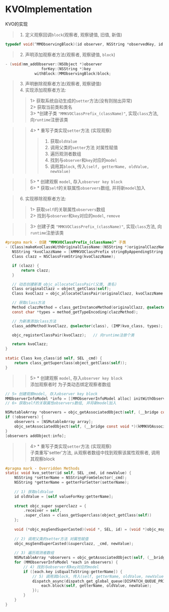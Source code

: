 # KVOImplementation
KVO的实现

>1. 定义观察回调`block`(观察者, 观察键值, 旧值, 新值)<br>
```Objective-C
typedef void(^MMObservingBlock)(id observer, NSString *observedKey, id oldValue, id newValue);
```
>2. 声明添加观察者方法(观察者, 观察键值, `block`)<br>
```Objective-C
- (void)mm_addObserver:(NSObject *)observer
                forKey:(NSString *)key
             withBlock:(MMObservingBlock)block;
```
>3. 声明删除观察者方法(观察者, 观察键值)<br>
>5. 实现添加观察者方法:<br>
>>1> 获取系统自动生成的`setter`方法(没有则抛出异常)<br>
>>2> 获取当前类和类名<br>
>>3> *创建子类 `"MMKVOClassPrefix_(className)"`, 实现`class`方法, 向`runtime`注册该类<br>

>>4> * 重写子类实现`setter`方法 (实现观察)<br>
>>>1) 获取`oldValue`<br>
>>>2) 调用父类的`setter`方法 对属性赋值<br>
>>>3) 遍历观测者数组<br>
>>>4) 找到与`observer`和`key`对应的`model`<br>
>>>5) 调用其`block`, 传入`(self, getterName, oldValue, newValue)`<br>

>>5> * 创建观察 `model`, 存入`observer key block`<br>
>>6> * 获取`self`的关联属性`observers`数组, 并将新`model`加入<br>

>6. 实现移除观察者方法:<br>
>>1> 获取`self`的关联属性`observers`数组<br>
>>2> 找到与`observer`和`key`对应的`model`, `remove`<br>


>>3> 创建子类 `"MMKVOClassPrefix_(className)"`, 实现`class`方法, 向`runtime`注册该类<br>
```Objective-C
#pragma mark - 创建 "MMKVOClassPrefix_(className)" 子类
- (Class)makeKvoClassWithOriginalClassName:(NSString *)originalClazzName {
   NSString *kvoClazzName = [kMMKVOClassPrefix stringByAppendingString:originalClazzName];
   Class clazz = NSClassFromString(kvoClazzName);

   if (clazz) {
       return clazz;
   }

   // 动态创建新类 objc_allocateClassPair(父类, 类名)
   Class originalClazz = object_getClass(self);
   Class kvoClazz = objc_allocateClassPair(originalClazz, kvoClazzName.UTF8String, 0);

   // 获取class方法
   Method clazzMethod = class_getInstanceMethod(originalClazz, @selector(class));
   const char *types = method_getTypeEncoding(clazzMethod);

   // 为新类添加class方法
   class_addMethod(kvoClazz, @selector(class), (IMP)kvo_class, types);

   objc_registerClassPair(kvoClazz);   // 向runtime注册个类

   return kvoClazz;
}
 
static Class kvo_class(id self, SEL _cmd) {
    return class_getSuperclass(object_getClass(self));
}
```
>>5> * 创建观察 `model`, 存入`observer key block`<br>
添加观察者时 为子类动态绑定观察者数组
```Objective-C
// 5> 创建观察model, 存入observer key block
MMObserverInfoModel *info = [[MMObserverInfoModel alloc] initWithObserver:observer Key:key block:block];
// 6> 获取self的关联属性observers数组, 并将新model加入

NSMutableArray *observers = objc_getAssociatedObject(self, (__bridge const void *)(kMMKVOAssociatedObservers));
if (!observers) {
    observers = [NSMutableArray array];
    objc_setAssociatedObject(self, (__bridge const void *)(kMMKVOAssociatedObservers), observers, OBJC_ASSOCIATION_RETAIN_NONATOMIC);
}
[observers addObject:info];
```
>>4> * 重写子类实现`setter`方法 (实现观察)<br>
子类重写'setter'方法, 从观察者数组中找到观察该属性观察者, 调用其观察block
```Objective-C
#pragma mark - Overridden Methods
static void kvo_setter(id self, SEL _cmd, id newValue) {
    NSString *setterName = NSStringFromSelector(_cmd);
    NSString *getterName = getterForSetter(setterName);
    
    // 1) 获取oldValue
    id oldValue = [self valueForKey:getterName];
    
    struct objc_super superclazz = {
        .receiver = self,
        .super_class = class_getSuperclass(object_getClass(self))
    };
    
    void (*objc_msgSendSuperCasted)(void *, SEL, id) = (void *)objc_msgSendSuper;
    
    // 2) 调用父类的setter方法 对属性赋值
    objc_msgSendSuperCasted(&superclazz, _cmd, newValue);
    
    // 3) 遍历观测者数组
    NSMutableArray *observers = objc_getAssociatedObject(self, (__bridge const void *)(kMMKVOAssociatedObservers));
    for (MMObserverInfoModel *each in observers) {
        // 4) 找到与observer和key对应的model
        if ([each.key isEqualToString:getterName]) {
            // 5) 调用其block, 传入(self, getterName, oldValue, newValue)
            dispatch_async(dispatch_get_global_queue(DISPATCH_QUEUE_PRIORITY_DEFAULT, 0), ^{
                each.block(self, getterName, oldValue, newValue);
            });
        }
    }
}
```
